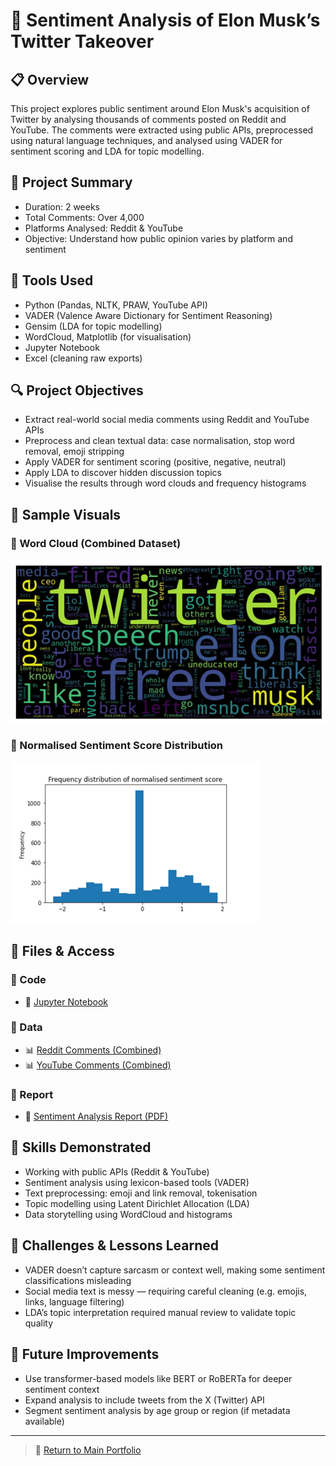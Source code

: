 # 🧠 Sentiment Analysis of Elon Musk’s Twitter Takeover

## 📋 Overview
This project explores public sentiment around Elon Musk's acquisition of Twitter by analysing thousands of comments posted on Reddit and YouTube. The comments were extracted using public APIs, preprocessed using natural language techniques, and analysed using VADER for sentiment scoring and LDA for topic modelling.

## 📅 Project Summary
- Duration: 2 weeks
- Total Comments: Over 4,000
- Platforms Analysed: Reddit & YouTube
- Objective: Understand how public opinion varies by platform and sentiment

## 🧰 Tools Used
- Python (Pandas, NLTK, PRAW, YouTube API)
- VADER (Valence Aware Dictionary for Sentiment Reasoning)
- Gensim (LDA for topic modelling)
- WordCloud, Matplotlib (for visualisation)
- Jupyter Notebook
- Excel (cleaning raw exports)

## 🔍 Project Objectives
- Extract real-world social media comments using Reddit and YouTube APIs
- Preprocess and clean textual data: case normalisation, stop word removal, emoji stripping
- Apply VADER for sentiment scoring (positive, negative, neutral)
- Apply LDA to discover hidden discussion topics
- Visualise the results through word clouds and frequency histograms

## 📸 Sample Visuals

### 🔹 Word Cloud (Combined Dataset)
![Word Cloud](./Sentiment-Analysis-Elon-Musk-Twitter/images/word%20cloud.png)

### 🔹 Normalised Sentiment Score Distribution
![Sentiment Histogram](./Sentiment-Analysis-Elon-Musk-Twitter/images/Normalised%20sentiment%20score%20distribution.png)

## 📂 Files & Access

### 📁 Code
- 🧪 [Jupyter Notebook](./Sentiment-Analysis-Elon-Musk-Twitter/code/CombinedCommentInfo.ipynb)

### 📁 Data
- 📊 [Reddit Comments (Combined)](./Sentiment-Analysis-Elon-Musk-Twitter/data/1104-RedditCommentsCombined.xlsx)
- 📊 [YouTube Comments (Combined)](./Sentiment-Analysis-Elon-Musk-Twitter/data/3081-YouTubeCommentsCombined.xlsx)

### 📁 Report
- 📄 [Sentiment Analysis Report (PDF)](./Sentiment-Analysis-Elon-Musk-Twitter/report/Sentiment-Analysis-Elon-Musk-Twitter.pdf)

## 🧠 Skills Demonstrated
- Working with public APIs (Reddit & YouTube)
- Sentiment analysis using lexicon-based tools (VADER)
- Text preprocessing: emoji and link removal, tokenisation
- Topic modelling using Latent Dirichlet Allocation (LDA)
- Data storytelling using WordCloud and histograms

## 🔄 Challenges & Lessons Learned
- VADER doesn’t capture sarcasm or context well, making some sentiment classifications misleading
- Social media text is messy — requiring careful cleaning (e.g. emojis, links, language filtering)
- LDA’s topic interpretation required manual review to validate topic quality

## 🚀 Future Improvements
- Use transformer-based models like BERT or RoBERTa for deeper sentiment context
- Expand analysis to include tweets from the X (Twitter) API
- Segment sentiment analysis by age group or region (if metadata available)

---

> 📁 [Return to Main Portfolio](..)
